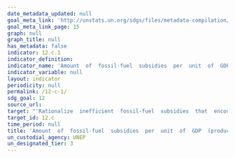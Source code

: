 ```yaml
---
date_metadata_updated: null
goal_meta_link: 'http://unstats.un.org/sdgs/files/metadata-compilation/Metadata-Goal-12.pdf'
goal_meta_link_page: 15
graph: null
graph_title: null
has_metadata: false
indicator: 12.c.1
indicator_definition: 
indicator_name: 'Amount  of  fossil-fuel  subsidies  per  unit  of  GDP  (production  and  consumption)  and  as  proportion  of  total  national  expenditure  on  fossil  fuels'
indicator_variable: null
layout: indicator
periodicity: null
permalink: /12-c-1/
sdg_goal: 12
source_url: 
target: "'Rationalize  inefficient  fossil-fuel  subsidies  that  encourage  wasteful  consumption  by  removing  market  distortions,  in  accordance  with  national  circumstances,  including  by  restructuring  taxation  and  phasing  out  those  harmful  subsidies,  where  they  exist,  to  reflect  their  environmental  impacts,  taking  fully  into  account  the  specific  needs  and  conditions  of  developing  countries  and  minimizing  the  possible  adverse  impacts  on  their  development  in  a  manner  that  protects  the  poor  and  the  affected  communities.'"
target_id: 12.c
time_period: null
title: 'Amount  of  fossil-fuel  subsidies  per  unit  of  GDP  (production  and  consumption)  and  as  proportion  of  total  national  expenditure  on  fossil  fuels'
un_custodial_agency: UNEP
un_designated_tier: 3
---
```

